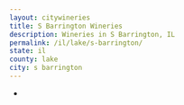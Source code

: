 ```yaml
---
layout: citywineries
title: S Barrington Wineries
description: Wineries in S Barrington, IL
permalink: /il/lake/s-barrington/
state: il
county: lake
city: s barrington
---
```

-
